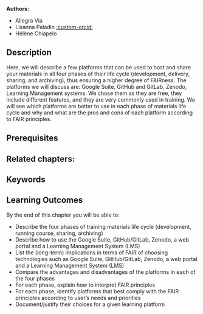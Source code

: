 
**Authors:**

- Allegra Via
- Lisanna Paladin [:custom-orcid:](https://orcid.org/0000-0003-0011-9397)
- Hélène Chiapelo 

## Description
Here, we will describe a few platforms that can be used to host and share your materials in all four phases of their life cycle (development, delivery, sharing, and archiving), thus ensuring a higher degree of FAIRness. The platforms we will discuss are: Google Suite, GitHub and GitLab, Zenodo, Learning Management systems. We chose them as they are free, they include different features, and they are very commonly used in training. We will see which platforms are better to use in each phase of materials life cycle and why and what are the pros and cons of each platform according to FAIR principles.


## Prerequisites

## Related chapters:

## Keywords

## Learning Outcomes
By the end of this chapter you will be able to:
- Describe the four phases of training materials life cycle (development, running course, sharing, archiving) 
- Describe how to use the Google Suite, GitHub/GitLab, Zenodo, a web portal and a Learning Management System (LMS) 
- List the (long-term) implications in terms of FAIR of choosing technologies such as Google Suite, GitHub/GitLab, Zenodo, a web portal and a Learning Management System (LMS)
- Compare the advantages and disadvantages of the platforms in each of the four phases
- For each phase, explain how to interpret FAIR principles
- For each phase, identify platforms that best comply with the FAIR principles according to user’s needs and priorities
- Document/justify their choices for a given learning platform

 
